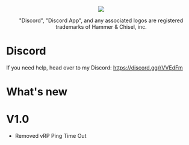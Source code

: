 <p align="center">
    <img src="https://i.imgur.com/loal9xU.jpg">
</p>

<p align="center">
    "Discord", "Discord App", and any associated logos are registered trademarks of Hammer & Chisel, inc.
</p>


# Discord

If you need help, head over to my Discord:  https://discord.gg/rVVEdFm


# What's new

# V1.0

- Removed vRP Ping Time Out